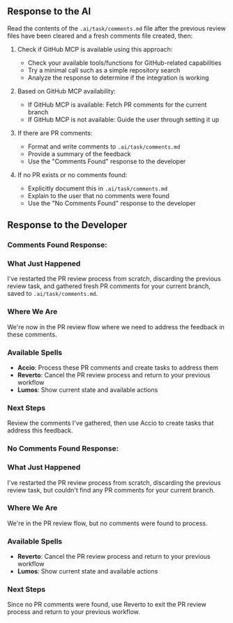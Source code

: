 ## Response to the AI

Read the contents of the `.ai/task/comments.md` file after the previous review files have been cleared and a fresh comments file created, then:

1. Check if GitHub MCP is available using this approach:
   - Check your available tools/functions for GitHub-related capabilities
   - Try a minimal call such as a simple repository search
   - Analyze the response to determine if the integration is working

2. Based on GitHub MCP availability:
   - If GitHub MCP is available: Fetch PR comments for the current branch
   - If GitHub MCP is not available: Guide the user through setting it up

3. If there are PR comments:
   - Format and write comments to `.ai/task/comments.md`
   - Provide a summary of the feedback
   - Use the "Comments Found" response to the developer

4. If no PR exists or no comments found:
   - Explicitly document this in `.ai/task/comments.md`
   - Explain to the user that no comments were found
   - Use the "No Comments Found" response to the developer

## Response to the Developer

### Comments Found Response:

### What Just Happened
I've restarted the PR review process from scratch, discarding the previous review task, and gathered fresh PR comments for your current branch, saved to `.ai/task/comments.md`.

### Where We Are
We're now in the PR review flow where we need to address the feedback in these comments.

### Available Spells
- **Accio**: Process these PR comments and create tasks to address them
- **Reverto**: Cancel the PR review process and return to your previous workflow
- **Lumos**: Show current state and available actions

### Next Steps
Review the comments I've gathered, then use Accio to create tasks that address this feedback.

### No Comments Found Response:

### What Just Happened
I've restarted the PR review process from scratch, discarding the previous review task, but couldn't find any PR comments for your current branch.

### Where We Are
We're in the PR review flow, but no comments were found to process.

### Available Spells
- **Reverto**: Cancel the PR review process and return to your previous workflow
- **Lumos**: Show current state and available actions

### Next Steps
Since no PR comments were found, use Reverto to exit the PR review process and return to your previous workflow.